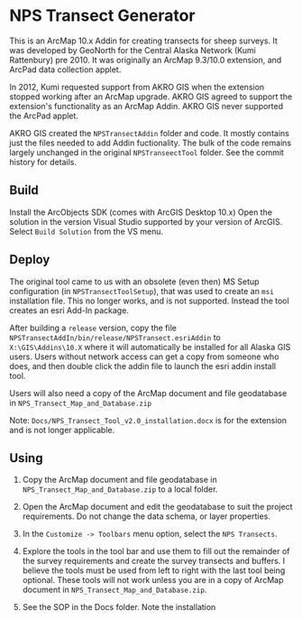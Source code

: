 # NPS Transect Generator

This is an ArcMap 10.x Addin for creating transects for sheep
surveys.  It was developed by GeoNorth for the Central Alaska
Network (Kumi Rattenbury) pre 2010. It was originally an ArcMap
9.3/10.0 extension, and ArcPad data collection applet.

In 2012, Kumi requested support from AKRO GIS when the extension
stopped working after an ArcMap upgrade. AKRO GIS agreed to
support the extension's functionality as an ArcMap Addin.
AKRO GIS never supported the ArcPad applet.

AKRO GIS created the `NPSTransectAddin` folder and code. It mostly
contains just the files needed to add Addin fuctionality.
The bulk of the code remains largely unchanged in the original
`NPSTranseectTool` folder. See the commit history for details.

## Build

Install the ArcObjects SDK (comes with ArcGIS Desktop 10.x) Open
the solution in the version Visual Studio supported by your version
of ArcGIS. Select `Build Solution` from the VS menu.

## Deploy

The original tool came to us with an obsolete (even then) MS
Setup configuration (in `NPSTransectToolSetup`), that was used
to create an `msi` installation file.  This no longer works,
and is not supported.  Instead the tool creates an esri Add-In
package.

After building a `release` version, copy the file
`NPSTransectAddIn/bin/release/NPSTransect.esriAddin` to
`X:\GIS\Addins\10.X` where it will automatically be
installed for all Alaska GIS users.  Users without network
access can get a copy from someone who does, and then
double click the addin file to launch the esri addin
install tool.

Users will also need a copy of the ArcMap document and
file geodatabase in `NPS_Transect_Map_and_Database.zip`

Note: `Docs/NPS_Transect_Tool_v2.0_installation.docx`
is for the extension and is not longer applicable.

## Using

1) Copy the ArcMap document and file geodatabase in
`NPS_Transect_Map_and_Database.zip` to a local folder.

2) Open the ArcMap document and edit the geodatabase
to suit the project requirements.  Do not change the
data schema, or layer properties.

3) In the `Customize -> Toolbars` menu option,
select the `NPS Transects`.

4) Explore the tools in the tool bar and use them to
fill out the remainder of the survey requirements and
create the survey transects and buffers.  I believe
the tools must be used from left to right with the
last tool being optional.
These tools will not work unless you are in a copy of
ArcMap document in `NPS_Transect_Map_and_Database.zip`.

5) See the SOP in the Docs folder.  Note the installation
